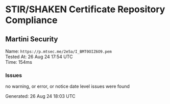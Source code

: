 # STIR/SHAKEN Certificate Repository Compliance

## Martini Security

Name: `https://p.mtsec.me/2e5a/I_BMT0OIZ6O9.pem`\
Tested At: 26 Aug 24 17:54 UTC\
Time: 154ms

### Issues

no warning, or error, or notice date level issues were found

Generated: 26 Aug 24 18:03 UTC